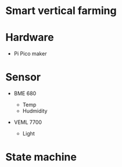 # Smart vertical farming

# Hardware

* Pi Pico maker

# Sensor

* BME 680
  * Temp
  * Hudmidity

* VEML 7700
  * Light
  
 # State machine
 
 
